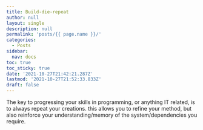 ```yaml
---
title: Build-die-repeat
author: null
layout: single
description: null
permalink: 'posts/{{ page.name }}/'
categories:
  - Posts
sidebar:
  nav: docs
toc: true
toc_sticky: true
date: '2021-10-27T21:42:21.287Z'
lastmod: '2021-10-27T21:52:33.833Z'
draft: false
---
```


The key to progressing your skills in programming, or anything IT related, is to always repeat your creations. this allows you to refine your method, but also reinforce your understanding/memory of the system/dependencies you require. 
